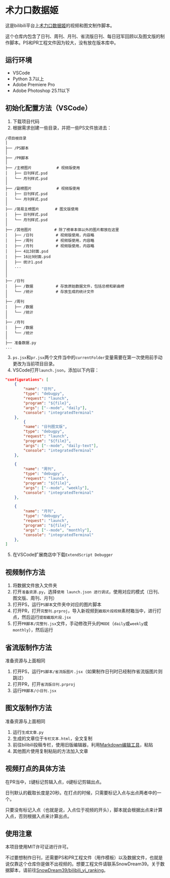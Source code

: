 # 术力口数据姬

这是bilibili平台上[术力口数据姬](https://space.bilibili.com/3546611315640327)的视频和图文制作脚本。

这个仓库内包含了日刊、周刊、月刊、省流版日刊、每日冠军回顾以及图文版的制作脚本。PS和PR工程文件因为较大，没有放在版本库中。

## 运行环境

- VSCode
- Python 3.7以上
- Adobe Premiere Pro
- Adobe Photoshop 25.11以下

## 初始化配置方法（VSCode）

1. 下载项目代码
2. 根据需求创建一些目录，并把一些PS文件放进去：
```
/项目根目录
│
├── /PS脚本 
│
├── /PR脚本
│
├── /主榜图片           # 视频版使用
│   ├── 日刊样式.psd 
│   └── 月刊样式.psd 
│
├── /副榜图片           # 视频版使用
│   ├── 日刊样式.psd 
│   └── 月刊样式.psd 
│
├── /简易主榜图片       # 图文版使用
│   ├── 日刊样式.psd 
│   └── 月刊样式.psd 
│
├── /其他图片          # 除了榜单本体以外的图片都放在这里
│   ├── /日刊          # 视频版使用，内容略
│   ├── /周刊          # 视频版使用，内容略
│   ├── /月刊          # 视频版使用，内容略
│   ├── 4比3封面.psd 
│   ├── 16比9封面.psd 
│   ├── 统计1.psd
│   ...
│   
│
├── /日刊              
│   ├── /数据          # 存放原始数据文件，包括总榜和新曲榜
│   └── /统计          # 存放生成的统计文件
│
├── /周刊              
│   ├── /数据  
│   └── /统计  
│
├── /月刊              
│   ├── /数据
│   └── /统计 
│
├── 准备数据.py
...
```
3. `ps.jsx`和`pr.jsx`两个文件当中的`currentFolder`变量需要在第一次使用前手动更改为当前项目目录。
4. VSCode打开`launch.json`，添加以下内容：

```json
"configurations": [
    {
        "name": "日刊",
        "type": "debugpy",
        "request": "launch",
        "program": "${file}",
        "args": ["--mode", "daily"],
        "console": "integratedTerminal"
    },
        {
        "name": "日刊图文版",
        "type": "debugpy",
        "request": "launch",
        "program": "${file}",
        "args": ["--mode", "daily-text"],
        "console": "integratedTerminal"
    },

    {
        "name": "周刊",
        "type": "debugpy",
        "request": "launch",
        "program": "${file}",
        "args": ["--mode", "weekly"],
        "console": "integratedTerminal"
    },

    {
        "name": "月刊",
        "type": "debugpy",
        "request": "launch",
        "program": "${file}",
        "args": ["--mode", "monthly"],
        "console": "integratedTerminal"
    },
]
```

5. 在VSCode扩展商店中下载`ExtendScript Debugger`

## 视频制作方法

1. 将数据文件放入文件夹
2. 打开`准备资源.py`，选择`使用 launch.json 进行调试`，使用对应的模式（日刊、图文版、周刊、月刊）
3. 打开PS，运行`PS脚本`文件夹中对应的图片脚本
4. 打开PR，打开`完整刊.prproj`，导入新视频到`截取片段视频`素材箱当中，进行打点，然后运行`提取截取片段.jsx`
5. 打开`PR脚本/完整刊.jsx`文件，手动修改开头的`MODE`（`daily`或`weekly`或`monthly`），然后运行

## 省流版制作方法

准备资源与上面相同
1. 打开PS，运行`PS脚本/省流版图片.jsx`（如果制作日刊时已经制作省流版图片则跳过）
2. 打开PR，打开`省流版日刊.prproj`
3. 运行`PR脚本/小日刊.jsx`

## 图文版制作方法

准备资源与上面相同
1. 运行`生成文章.py`
2. 生成的文章位于`专栏文本.html`，全文复制
3. 前往bilibili投稿专栏，使用旧版编辑器，利用[Markdown编辑工具](https://github.com/LuckyPuppy514/Bilibili-Markdown)，粘贴
4. 其他图片使用复制粘贴的方法加入文章

## 视频打点的具体方法

在PR当中，`I`键标记剪辑入点，`O`键标记剪辑出点。

日刊默认的截取长度是20秒。在打点的时候，只需要标记入点与出点两者中的一个。

只要没有标记入点（也就是说，入点位于视频的开头），脚本就会根据出点来计算入点，否则根据入点来计算出点。

## 使用注意

本项目使用MIT许可证进行许可。

不过要想制作日刊，还需要PS和PR工程文件（用作模板）以及数据文件，也就是说仅靠这个仓库你是做不出视频的。想要工程文件请联系SnowDream39。关于数据脚本，请前往[SnowDream39/bilibili_vj_ranking](https://github.com/SnowDream39/bilibili_vj_ranking)。

